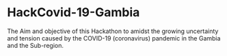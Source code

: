 # HackCovid-19-Gambia
The Aim and objective of this Hackathon to amidst the growing uncertainty and tension caused by the COVID-19 (coronavirus) pandemic in the Gambia and the Sub-region.
